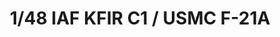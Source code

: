 ---
layout: product
title: "1/48 IAF KFIR C1 / USMC F-21A"
price: "5800" 
desc: "Maketa"
img_path: "/assets/img/KIN48053.jpg"
brand: "N/A"
available: false
special_offer: false
new: false
soon: false
cat: "010000"
subcat: "010700"
subsubcat: "0N/A"
sifra: "KIN48053"
popular: true
---